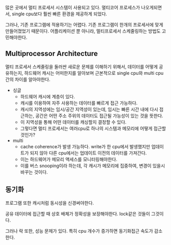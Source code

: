 많은 곳에서 멀티 프로세서 시스템이 사용되고 있다. 멀티코어 프로세스가 나오게되면서, single cpu보다 훨씬 빠른 환경을 제공하게 되었다. 

그러나, 기존 프로그램에 적용하기는 어렵다. 기존 프로그램이 한개의 프로세서에 맞게 만들어졌었기 때문이다. 
어플리케이션 뿐 아니라, 멀티프로세서 스케줄링하는 방법도 고민해야한다. 

## Multiprocessor Architecture
멀티 프로세서 스케줄링을 둘러싼 새로운 문제를 이해하기 위해서, 데이터를 어떻게 공유하는지, 하드웨어 캐시는 어떠한지를 알아보며 근본적으로 single cpu와 multi cpu 간의 차이를 알아야한다. 

- 싱글 
  - 하드웨어 캐시에 계층이 있다. 
  - 캐시를 이용하여 자주 사용하는 데이터를 빠르게 접근 가능하다.
  - 캐시의 지역성에는 임시/공간 지역성이 있는데, 임시는 빠른 시간 내에 다시 접근하는, 공간은 어떤 주소 주위의 데이터도 접근될 가능성이 있는 것을 뜻한다. 
  - 이 지역성을 통해 어떤 데이터를 캐싱할지 결정할 수 있다. 
  - 그렇다면 멀티 프로세서는 여러cpu로 하나의 시스템과 메모리에 어떻게 접근할 것인가? 
- multi
  - cache coherence가 발생 가능하다. write가 한 cpu에서 발생했지만 업데이트가 되지 않아 다른 cpu에서는 업데이트 이전의 데이터를 가져간다. 
  - 이는 하드웨어가 메모리 액세스를 모니터링해야한다. 
  - 이를 버스 snooping이라 하는데, 각 캐시가 메모리에 집중하여, 변경이 있을시 바꾸는 것이다.

## 동기화 
프로그램 또한 캐시처럼 동시성을 신경써야한다. 

공유 데이터에 접근할 때 상호 배체가 정확성을 보장해야한다. lock같은 것들이 그것이다. 

그러나 락 또한, 성능 문제가 있다. 특히 cpu 개수가 증가하면 동기화접근 속도가 감소한다.